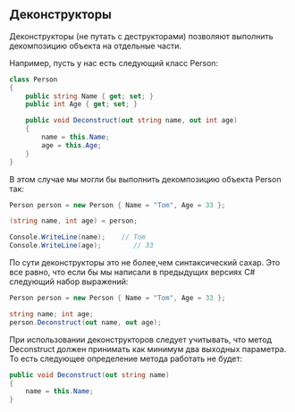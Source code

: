 ## Деконструкторы

Деконструкторы (не путать с деструкторами) позволяют выполнить декомпозицию объекта на отдельные части.

Например, пусть у нас есть следующий класс Person:

```cs
class Person
{
    public string Name { get; set; }
    public int Age { get; set; }

    public void Deconstruct(out string name, out int age)
    {
        name = this.Name;
        age = this.Age;
    }
}
```

В этом случае мы могли бы выполнить декомпозицию объекта Person так:

```cs
Person person = new Person { Name = "Tom", Age = 33 };

(string name, int age) = person;

Console.WriteLine(name);    // Tom
Console.WriteLine(age);        // 33
```

По сути деконструкторы это не более,чем синтаксический сахар. Это все равно, что если бы мы написали в предыдущих версиях C# следующий набор выражений:

```cs
Person person = new Person { Name = "Tom", Age = 33 };

string name; int age;
person.Deconstruct(out name, out age);
```

При использовании деконструкторов следует учитывать, что метод Deconstruct должен принимать как минимум два выходных параметра. То есть следующее 
определение метода работать не будет:

```cs
public void Deconstruct(out string name)
{
    name = this.Name;
}
```

